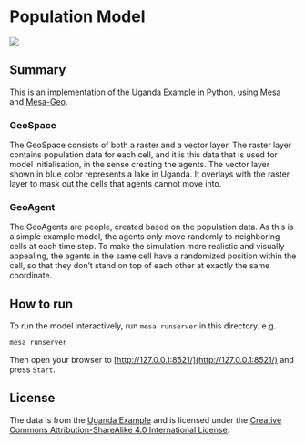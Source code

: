 # Population Model

[![](https://img.youtube.com/vi/0k8tsYPVwQs/0.jpg)](https://www.youtube.com/watch?v=0k8tsYPVwQs)

## Summary

This is an implementation of the [Uganda Example](https://github.com/abmgis/abmgis/tree/master/Chapter05-GIS/Models/UgandaExample) in Python, using [Mesa](https://github.com/projectmesa/mesa) and [Mesa-Geo](https://github.com/projectmesa/mesa-geo).

### GeoSpace

The GeoSpace consists of both a raster and a vector layer. The raster layer contains population data for each cell, and it is this data that is used for model initialisation, in the sense creating the agents. The vector layer shown in blue color represents a lake in Uganda. It overlays with the raster layer to mask out the cells that agents cannot move into.

### GeoAgent

The GeoAgents are people, created based on the population data. As this is a simple example model, the agents only move randomly to neighboring cells at each time step. To make the simulation more realistic and visually appealing, the agents in the same cell have a randomized position within the cell, so that they don’t stand on top of each other at exactly the same coordinate.

## How to run

To run the model interactively, run `mesa runserver` in this directory. e.g.

```bash
mesa runserver
```

Then open your browser to [http://127.0.0.1:8521/](http://127.0.0.1:8521/) and press `Start`.

## License

The data is from the [Uganda Example](https://github.com/abmgis/abmgis/tree/master/Chapter05-GIS/Models/UgandaExample) and is licensed under the [Creative Commons Attribution-ShareAlike 4.0 International License](https://creativecommons.org/licenses/by-sa/4.0/).

